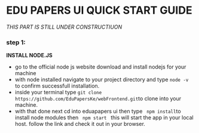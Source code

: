 <h1>EDU PAPERS UI QUICK START GUIDE</h1>
<i>THIS PART IS STILL UNDER CONSTRUCTIUON </i>
<h3>step 1:</h3> <b>INSTALL NODE.JS</b>
<p>
    <ul>
        <li>go to the official node js website download and install nodejs for your machine</li>
        <li>with node installed navigate to your project directory and type <code>node -v </code> to confirm successfull installation.</li>
        <li>inside your terminal type <code>git clone https://github.com/EduPapersKe/webFrontend.git</code>to clone into your machine.
        <li> with that done next cd into eduapapers ui then type <code> npm install</code>to install node modules then <code> npm start </code> this will start the app in your local host.
        follow the link and check it out in your browser.
    </ul>
</p>
